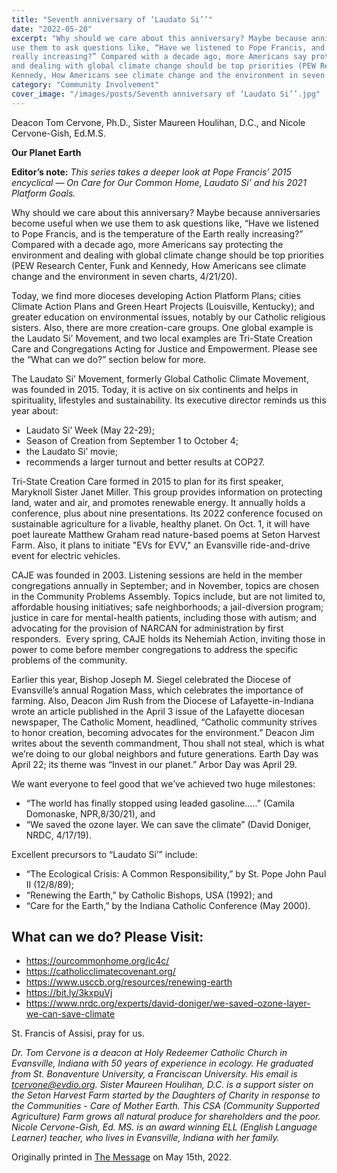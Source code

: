 ```yaml
---
title: "Seventh anniversary of ‘Laudato Si’’"
date: "2022-05-20"
excerpt: "Why should we care about this anniversary? Maybe because anniversaries become useful when we
use them to ask questions like, “Have we listened to Pope Francis, and is the temperature of the Earth
really increasing?” Compared with a decade ago, more Americans say protecting the environment
and dealing with global climate change should be top priorities (PEW Research Center, Funk and
Kennedy, How Americans see climate change and the environment in seven charts, 4/21/20)."
category: "Community Involvement"
cover_image: "/images/posts/Seventh anniversary of ‘Laudato Si’’.jpg"
---
```


Deacon Tom Cervone, Ph.D., Sister Maureen Houlihan, D.C., and Nicole Cervone-Gish, Ed.M.S.

**Our Planet Earth**

**Editor’s note:**
_This series takes a deeper look at Pope Francis’ 2015 encyclical ― On Care for Our Common
Home, Laudato Si’ and his 2021 Platform Goals._

Why should we care about this anniversary? Maybe because anniversaries become useful when we
use them to ask questions like, “Have we listened to Pope Francis, and is the temperature of the Earth
really increasing?” Compared with a decade ago, more Americans say protecting the environment
and dealing with global climate change should be top priorities (PEW Research Center, Funk and
Kennedy, How Americans see climate change and the environment in seven charts, 4/21/20).

Today, we find more dioceses developing Action Platform Plans; cities Climate Action Plans and
Green Heart Projects (Louisville, Kentucky); and greater education on environmental issues,
notably by our Catholic religious sisters. Also, there are more creation-care groups. One global
example is the Laudato Si’ Movement, and two local examples are Tri-State Creation Care and
Congregations Acting for Justice and Empowerment. Please see the “What can we do?” section
below for more.

The Laudato Si’ Movement, formerly Global Catholic Climate Movement, was founded in 2015.
Today, it is active on six continents and helps in spirituality, lifestyles and sustainability. Its
executive director reminds us this year about:

- Laudato Si’ Week (May 22-29);
- Season of Creation from September 1 to October 4;
- the Laudato Si’ movie;
- recommends a larger turnout and better results at COP27.

Tri-State Creation Care formed in 2015 to plan for its first speaker, Maryknoll Sister Janet
Miller. This group provides information on protecting land, water and air, and promotes
renewable energy. It annually holds a conference, plus about nine presentations. Its 2022
conference focused on sustainable agriculture for a livable, healthy planet. On Oct. 1, it will have
poet laureate Matthew Graham read nature-based poems at Seton Harvest Farm. Also, it plans to
initiate &quot;EVs for EVV,&quot; an Evansville ride-and-drive event for electric vehicles.

CAJE was founded in 2003. Listening sessions are held in the member congregations annually in
September; and in November, topics are chosen in the Community Problems Assembly. Topics
include, but are not limited to, affordable housing initiatives; safe neighborhoods; a jail-diversion
program; justice in care for mental-health patients, including those with autism; and advocating
for the provision of NARCAN for administration by first responders.  Every spring, CAJE holds
its Nehemiah Action, inviting those in power to come before member congregations to address
the specific problems of the community.

Earlier this year, Bishop Joseph M. Siegel celebrated the Diocese of Evansville’s annual
Rogation Mass, which celebrates the importance of farming. Also, Deacon Jim Rush from the
Diocese of Lafayette-in-Indiana wrote an article published in the April 3 issue of the Lafayette
diocesan newspaper, The Catholic Moment, headlined, “Catholic community strives to honor
creation, becoming advocates for the environment.” Deacon Jim writes about the seventh
commandment, Thou shall not steal, which is what we’re doing to our global neighbors and
future generations. Earth Day was April 22; its theme was “Invest in our planet.” Arbor Day was
April 29.

We want everyone to feel good that we’ve achieved two huge milestones:

- “The world has finally stopped using leaded gasoline…..” (Camila Domonaske, NPR,8/30/21), and
- “We saved the ozone layer. We can save the climate” (David Doniger, NRDC, 4/17/19).

Excellent precursors to “Laudato Si’” include:

- “The Ecological Crisis: A Common Responsibility,” by St. Pope John Paul II (12/8/89);
- “Renewing the Earth,” by Catholic Bishops, USA (1992); and
- “Care for the Earth,” by the Indiana Catholic Conference (May 2000).

## What can we do? Please Visit:

- https://ourcommonhome.org/ic4c/
- https://catholicclimatecovenant.org/
- https://www.usccb.org/resources/renewing-earth
- https://bit.ly/3kxpuVj
- https://www.nrdc.org/experts/david-doniger/we-saved-ozone-layer-we-can-save-climate

St. Francis of Assisi, pray for us.

_Dr. Tom Cervone is a deacon at Holy Redeemer Catholic Church in Evansville, Indiana with 50
years of experience in ecology. He graduated from St. Bonaventure University, a Franciscan
University. His email is tcervone@evdio.org. Sister Maureen Houlihan, D.C. is a support sister
on the Seton Harvest Farm started by the Daughters of Charity in response to the Communities -
Care of Mother Earth. This CSA (Community Supported Agriculture) Farm grows all natural
produce for shareholders and the poor. Nicole Cervone-Gish, Ed. MS. is an award winning ELL
(English Language Learner) teacher, who lives in Evansville, Indiana with her family._

Originally printed in [The Message](https://evdiomessage.org/) on May 15th, 2022.
